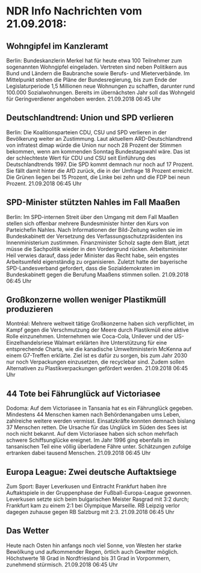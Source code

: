 # NDR Info Nachrichten vom 21.09.2018:


## Wohngipfel im Kanzleramt
Berlin: Bundeskanzlerin Merkel hat für heute etwa 100 Teilnehmer zum sogenannten Wohngipfel eingeladen. Vertreten sind neben Politikern aus Bund und Ländern die Baubranche sowie Berufs- und Mieterverbände. Im Mittelpunkt stehen die Pläne der Bundesregierung, bis zum Ende der Legislaturperiode 1,5 Millionen neue Wohnungen zu schaffen, darunter rund 100.000 Sozialwohnungen. Bereits im übernächsten Jahr soll das Wohngeld für Geringverdiener angehoben werden. 21.09.2018 06:45 Uhr 

## Deutschlandtrend: Union und SPD verlieren
Berlin:	Die Koalitionsparteien CDU, CSU und SPD verlieren in der Bevölkerung weiter an Zustimmung. Laut aktuellem ARD-Deutschlandtrend von infratest dimap würde die Union nur noch 28 Prozent der Stimmen bekommen, wenn am kommenden Sonntag Bundestagswahl wäre. Das ist der schlechteste Wert für CDU und CSU seit Einführung des Deutschlandtrends 1997. Die SPD kommt demnach nur noch auf 17 Prozent. Sie fällt damit hinter die AfD zurück, die in der Umfrage 18 Prozent erreicht. Die Grünen liegen bei 15 Prozent, die Linke bei zehn und die FDP bei neun Prozent. 21.09.2018 06:45 Uhr 

## SPD-Minister stützten Nahles im Fall Maaßen
Berlin: Im SPD-internen Streit über den Umgang mit dem Fall Maaßen stellen sich offenbar mehrere Bundesminister hinter den Kurs von Parteichefin Nahles. Nach Informationen der Bild-Zeitung wollen sie im Bundeskabinett der Versetzung des Verfassungsschutzpräsidenten ins Innenministerium zustimmen. Finanzminister Scholz sagte dem Blatt, jetzt müsse die Sachpolitik wieder in den Vordergrund rücken. Arbeitsminister Heil verwies darauf, dass jeder Minister das Recht habe, sein engstes Arbeitsumfeld eigenständig zu organisieren. Zuletzt hatte der bayerische SPD-Landesverband gefordert, dass die Sozialdemokraten im Bundeskabinett gegen die Berufung Maaßens stimmen sollen. 21.09.2018 06:45 Uhr 

## Großkonzerne wollen weniger Plastikmüll produzieren
Montréal: Mehrere weltweit tätige Großkonzerne haben sich verpflichtet, im Kampf gegen die Verschmutzung der Meere durch Plastikmüll eine aktive Rolle einzunehmen. Unternehmen wie Coca-Cola, Unilever und der US-Einzelhandelsriese Walmart erklärten ihre Unterstützung für eine entsprechende Charta, wie die kanadische Umweltministerin McKenna auf einem G7-Treffen erklärte. Ziel ist es dafür zu sorgen, bis zum Jahr 2030 nur noch Verpackungen einzusetzen, die recyclebar sind. Zudem sollen Alternativen zu Plastikverpackungen gefördert werden. 21.09.2018 06:45 Uhr 

## 44 Tote bei Fährunglück auf Victoriasee
Dodoma: Auf dem Victoriasee in Tansania hat es ein Fährunglück gegeben. Mindestens 44 Menschen kamen nach Behördenangaben ums Leben, zahlreiche weitere werden vermisst. Einsatzkräfte konnten demnach bislang 37 Menschen retten. Die Ursache für das Unglück im Süden des Sees ist noch nicht bekannt. Auf dem Victoriasee haben sich schon mehrfach schwere Schiffsunglücke ereignet. Im Jahr 1996 ging ebenfalls im tansanischen Teil eine völlig überladene Fähre unter. Schätzungen zufolge ertranken dabei tausend Menschen. 21.09.2018 06:45 Uhr 

## Europa League: Zwei deutsche Auftaktsiege
Zum Sport: Bayer Leverkusen und Eintracht Frankfurt haben ihre Auftaktspiele in der Gruppenphase der Fußball-Europa-League gewonnen. Leverkusen setzte sich beim bulgarischen Meister Rasgrad mit 3:2 durch; Frankfurt kam zu einem 2:1 bei Olympique Marseille. RB Leipzig verlor dagegen zuhause gegen RB Salzburg mit 2:3. 21.09.2018 06:45 Uhr 

## Das Wetter
Heute nach Osten hin anfangs noch viel Sonne, von Westen her starke Bewölkung und aufkommender Regen, örtlich auch Gewitter möglich. Höchstwerte 18 Grad in Nordfriesland bis 31 Grad in Vorpommern, zunehmend stürmisch. 21.09.2018 06:45 Uhr 
